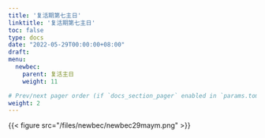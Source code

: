 ```yaml
---
title: '复活期第七主日'
linktitle: '复活期第七主日'
toc: false
type: docs
date: "2022-05-29T00:00:00+08:00"
draft:
menu:
  newbec:
    parent: 复活主日
    weight: 11

# Prev/next pager order (if `docs_section_pager` enabled in `params.toml`)
weight: 2
---
```


{{< figure src="/files/newbec/newbec29maym.png" >}}
